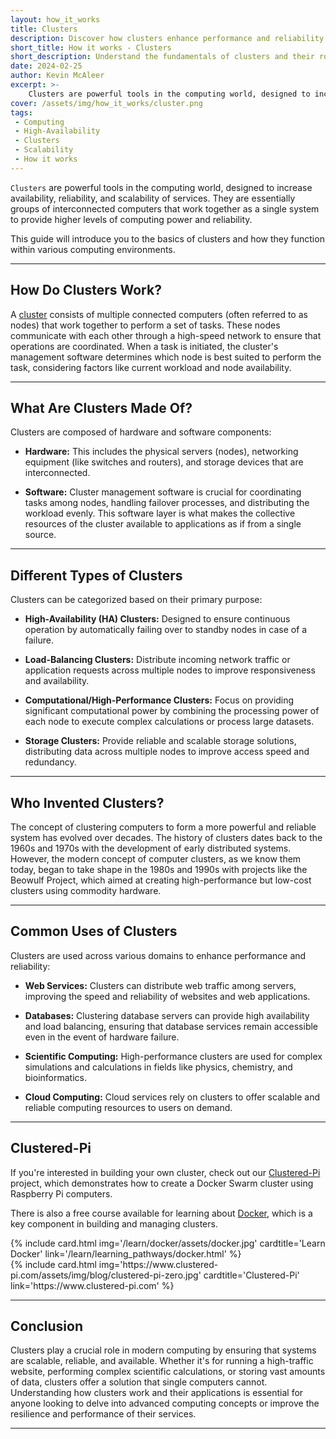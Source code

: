 ```yaml
---
layout: how_it_works
title: Clusters
description: Discover how clusters enhance performance and reliability in computing environments
short_title: How it works - Clusters
short_description: Understand the fundamentals of clusters and their role in high-availability systems
date: 2024-02-25
author: Kevin McAleer
excerpt: >-
    Clusters are powerful tools in the computing world, designed to increase availability, reliability, and scalability of services.
cover: /assets/img/how_it_works/cluster.png
tags:
 - Computing
 - High-Availability
 - Clusters
 - Scalability
 - How it works
---
```


`Clusters` are powerful tools in the computing world, designed to increase availability, reliability, and scalability of services. They are essentially groups of interconnected computers that work together as a single system to provide higher levels of computing power and reliability.

This guide will introduce you to the basics of clusters and how they function within various computing environments.

---

## How Do Clusters Work?

A [cluster](/resources/glossary#cluster) consists of multiple connected computers (often referred to as nodes) that work together to perform a set of tasks. These nodes communicate with each other through a high-speed network to ensure that operations are coordinated. When a task is initiated, the cluster's management software determines which node is best suited to perform the task, considering factors like current workload and node availability.

---

## What Are Clusters Made Of?

Clusters are composed of hardware and software components:

- **Hardware:** This includes the physical servers (nodes), networking equipment (like switches and routers), and storage devices that are interconnected.
  
- **Software:** Cluster management software is crucial for coordinating tasks among nodes, handling failover processes, and distributing the workload evenly. This software layer is what makes the collective resources of the cluster available to applications as if from a single source.

---

## Different Types of Clusters

Clusters can be categorized based on their primary purpose:

- **High-Availability (HA) Clusters:** Designed to ensure continuous operation by automatically failing over to standby nodes in case of a failure.
  
- **Load-Balancing Clusters:** Distribute incoming network traffic or application requests across multiple nodes to improve responsiveness and availability.
  
- **Computational/High-Performance Clusters:** Focus on providing significant computational power by combining the processing power of each node to execute complex calculations or process large datasets.
  
- **Storage Clusters:** Provide reliable and scalable storage solutions, distributing data across multiple nodes to improve access speed and redundancy.

---

## Who Invented Clusters?

The concept of clustering computers to form a more powerful and reliable system has evolved over decades. The history of clusters dates back to the 1960s and 1970s with the development of early distributed systems. However, the modern concept of computer clusters, as we know them today, began to take shape in the 1980s and 1990s with projects like the Beowulf Project, which aimed at creating high-performance but low-cost clusters using commodity hardware.

---

## Common Uses of Clusters

Clusters are used across various domains to enhance performance and reliability:

- **Web Services:** Clusters can distribute web traffic among servers, improving the speed and reliability of websites and web applications.
  
- **Databases:** Clustering database servers can provide high availability and load balancing, ensuring that database services remain accessible even in the event of hardware failure.
  
- **Scientific Computing:** High-performance clusters are used for complex simulations and calculations in fields like physics, chemistry, and bioinformatics.
  
- **Cloud Computing:** Cloud services rely on clusters to offer scalable and reliable computing resources to users on demand.

---

## Clustered-Pi

If you're interested in building your own cluster, check out our [Clustered-Pi](https://www.github.com/kevinmcaleer/ClusteredPi) project, which demonstrates how to create a Docker Swarm cluster using Raspberry Pi computers.

There is also a free course available for learning about [Docker](/learn/docker/), which is a key component in building and managing clusters.

<div class="row row-cols-md-3">
<div class="col col-md-4">
{% include card.html img='/learn/docker/assets/docker.jpg' cardtitle='Learn Docker' link='/learn/learning_pathways/docker.html' %}
</div>
<div class="col col-md-4">
{% include card.html img='https://www.clustered-pi.com/assets/img/blog/clustered-pi-zero.jpg' cardtitle='Clustered-Pi' link='https://www.clustered-pi.com' %}
</div>
</div>

---

## Conclusion

Clusters play a crucial role in modern computing by ensuring that systems are scalable, reliable, and available. Whether it's for running a high-traffic website, performing complex scientific calculations, or storing vast amounts of data, clusters offer a solution that single computers cannot. Understanding how clusters work and their applications is essential for anyone looking to delve into advanced computing concepts or improve the resilience and performance of their services.

---
